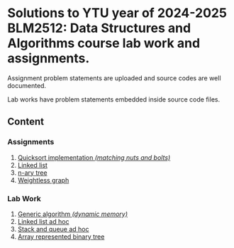 # Solutions to YTU year of 2024-2025 BLM2512: Data Structures and Algorithms course lab work and assignments.

Assignment problem statements are uploaded and source codes are well documented. 

Lab works have problem statements embedded inside source code files.

## Content

### Assignments
1) [Quicksort implementation *(matching nuts and bolts)*](Assignments/1)
2) [Linked list](Assignments/2)
3) [n-ary tree](Assignments/3)
4) [Weightless graph](Assignments/4)

### Lab Work
1) [Generic algorithm *(dynamic memory)*](Labs/Lab_1.c)
2) [Linked list ad hoc](Labs/Lab_2.c)
3) [Stack and queue ad hoc](Labs/Lab_3.c)
4) [Array represented binary tree](Labs/Lab_4.c)